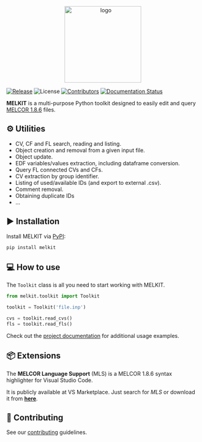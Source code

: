 
<p align="center">
    <img src="./docs/source/_static/images/logo.png" alt="logo" width="200"/>
</p>


[![Release](https://badgen.net/github/release/manjavacas/melkit)]()
![License](https://img.shields.io/badge/license-GPLv3-blue)
[![Contributors](https://badgen.net/github/contributors/manjavacas/melkit)]() 
[![Documentation Status](https://readthedocs.org/projects/melkit/badge/?version=latest)](https://melkit.readthedocs.io/en/latest/?badge=latest)


**MELKIT** is a multi-purpose Python toolkit designed to easily edit and query [MELCOR 1.8.6](https://melcor.sandia.gov/) files.

## ⚙️ Utilities

- CV, CF and FL search, reading and listing.
- Object creation and removal from a given input file.
- Object update.
- EDF variables/values extraction, including dataframe conversion.
- Query FL connected CVs and CFs.
- CV extraction by group identifier.
- Listing of used/available IDs (and export to external .csv).
- Comment removal.
- Obtaining duplicate IDs
- ...


## ▶️ Installation

Install MELKIT via [PyPI](https://pypi.org/project/melkit/):

```bash
pip install melkit
```

## 💻 How to use

The `Toolkit` class is all you need to start working with MELKIT.

```python
from melkit.toolkit import Toolkit

toolkit = Toolkit('file.inp')

cvs = toolkit.read_cvs()
fls = toolkit.read_fls()
```

Check out the [project documentation](https://melkit.readthedocs.io/en/latest/) for additional usage examples.

## 📦 Extensions

The **MELCOR Language Support** (MLS) is a MELCOR 1.8.6 syntax highlighter for Visual Studio Code.

It is publicly available at VS Marketplace. Just search for *MLS* or download it from [**here**](https://marketplace.visualstudio.com/items?itemName=manjavacas.mls).

## 🚀 Contributing

See our [contributing](./CONTRIBUTING.md) guidelines.
